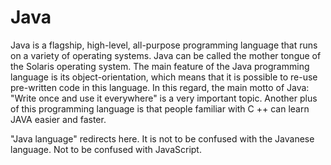 # Java

Java is a flagship, high-level, all-purpose programming language that runs on a variety of operating systems. Java can be called the mother tongue of the Solaris operating system. The main feature of the Java programming language is its object-orientation, which means that it is possible to re-use pre-written code in this language. In this regard, the main motto of Java: "Write once and use it everywhere" is a very important topic. Another plus of this programming language is that people familiar with C ++ can learn JAVA easier and faster.

"Java language" redirects here. It is not to be confused with the Javanese language.
Not to be confused with JavaScript.
